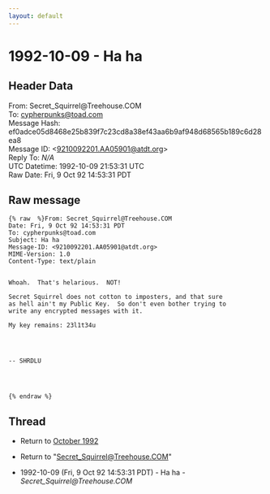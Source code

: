 ```yaml
---
layout: default
---
```


# 1992-10-09 - Ha ha

## Header Data

From: Secret_Squirrel<span>@</span>Treehouse.COM<br>
To: cypherpunks@toad.com<br>
Message Hash: ef0adce05d8468e25b839f7c23cd8a38ef43aa6b9af948d68565b189c6d28ea8<br>
Message ID: \<9210092201.AA05901@atdt.org\><br>
Reply To: _N/A_<br>
UTC Datetime: 1992-10-09 21:53:31 UTC<br>
Raw Date: Fri, 9 Oct 92 14:53:31 PDT<br>

## Raw message

```
{% raw  %}From: Secret_Squirrel@Treehouse.COM
Date: Fri, 9 Oct 92 14:53:31 PDT
To: cypherpunks@toad.com
Subject: Ha ha
Message-ID: <9210092201.AA05901@atdt.org>
MIME-Version: 1.0
Content-Type: text/plain


Whoah.  That's helarious.  NOT!
 
Secret Squirrel does not cotton to imposters, and that sure
as hell ain't my Public Key.  So don't even bother trying to
write any encrypted messages with it.
 
My key remains: 23l1t34u
 
 
 
 
-- SHRDLU




{% endraw %}
```

## Thread

+ Return to [October 1992](/archive/1992/10)

+ Return to "[Secret_Squirrel<span>@</span>Treehouse.COM](/authors/secret_squirrel_at_treehouse_com)"

+ 1992-10-09 (Fri, 9 Oct 92 14:53:31 PDT) - Ha ha - _Secret_Squirrel@Treehouse.COM_

